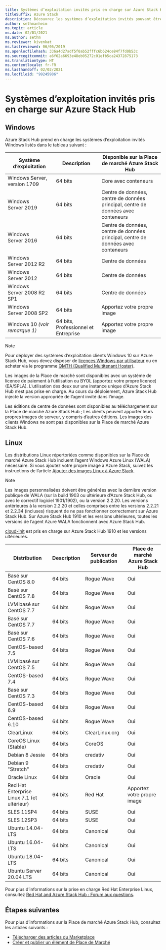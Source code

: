 ```yaml
---
title: Systèmes d’exploitation invités pris en charge sur Azure Stack Hub
titleSuffix: Azure Stack
description: Découvrez les systèmes d’exploitation invités pouvant être utilisés sur Azure Stack Hub.
author: sethmanheim
ms.topic: article
ms.date: 02/01/2021
ms.author: sethm
ms.reviewer: kivenkat
ms.lastreviewed: 06/06/2019
ms.openlocfilehash: 336a4d27adf5f0ab52fffc6b624ce84f7fd0b53c
ms.sourcegitcommit: a6f62a6693e48eb05272c01efb5ca24372875173
ms.translationtype: HT
ms.contentlocale: fr-FR
ms.lasthandoff: 02/02/2021
ms.locfileid: "99245906"
---
```

# <a name="guest-operating-systems-supported-on-azure-stack-hub"></a>Systèmes d’exploitation invités pris en charge sur Azure Stack Hub

## <a name="windows"></a>Windows

Azure Stack Hub prend en charge les systèmes d’exploitation invités Windows listés dans le tableau suivant :

| Système d’exploitation | Description | Disponible sur la Place de marché Azure Stack Hub |
| --- | --- | --- |
| Windows Server, version 1709 | 64 bits | Core avec conteneurs |
| Windows Server 2019 | 64 bits |  Centre de données, centre de données principal, centre de données avec conteneurs |
| Windows Server 2016 | 64 bits |  Centre de données, centre de données principal, centre de données avec conteneurs |
| Windows Server 2012 R2 | 64 bits |  Centre de données |
| Windows Server 2012 | 64 bits |  Centre de données |
| Windows Server 2008 R2 SP1 | 64 bits |  Centre de données |
| Windows Server 2008 SP2 | 64 bits |  Apportez votre propre image |
| Windows 10 *(voir remarque 1)* | 64 bits, Professionnel et Entreprise | Apportez votre propre image |

> [!NOTE]
> Pour déployer des systèmes d’exploitation clients Windows 10 sur Azure Stack Hub, vous devez disposer de [licences Windows par utilisateur](https://www.microsoft.com/licensing/product-licensing/windows10.aspx) ou en acheter via le programme [QMTH (Qualified Multitenant Hoster)](https://www.microsoft.com/en-us/CloudandHosting/licensing_sca.aspx).

Les images de la Place de marché sont disponibles avec un système de licence de paiement à l’utilisation ou BYOL (apportez votre propre licence) (EA/SPLA). L’utilisation des deux sur une instance unique d'Azure Stack Hub n’est pas prise en charge. Au cours du déploiement, Azure Stack Hub injecte la version appropriée de l’agent invité dans l’image.

Les éditions de centre de données sont disponibles au téléchargement sur la Place de marché Azure Stack Hub ; Les clients peuvent apporter leurs propres images de serveur, y compris d’autres éditions. Les images des clients Windows ne sont pas disponibles sur la Place de marché Azure Stack Hub.

## <a name="linux"></a>Linux

Les distributions Linux répertoriées comme disponibles sur la Place de marché Azure Stack Hub incluent l’agent Windows Azure Linux (WALA) nécessaire. Si vous ajoutez votre propre image à Azure Stack, suivez les instructions de l’article [Ajouter des images Linux à Azure Stack](azure-stack-linux.md).

> [!NOTE]
> Les images personnalisées doivent être générées avec la dernière version publique de WALA (sur la build 1903 ou ultérieure d’Azure Stack Hub, ou avec le correctif logiciel 1901/1902), ou la version 2.2.20. Les versions antérieures à la version 2.2.20 et celles comprises entre les versions 2.2.21 et 2.2.34 (incluses) risquent de ne pas fonctionner correctement sur Azure Stack Hub. Sur Azure Stack Hub 1910 et les versions ultérieures, toutes les versions de l’agent Azure WALA fonctionnent avec Azure Stack Hub.
>
> [cloud-init](https://cloud-init.io/) est pris en charge sur Azure Stack Hub 1910 et les versions ultérieures.

| Distribution | Description | Serveur de publication | Place de marché Azure Stack Hub |
| --- | --- | --- | --- |
| Basé sur CentOS 8.0 | 64 bits | Rogue Wave | Oui |
| Basé sur CentOS 7.8 | 64 bits | Rogue Wave | Oui |
| LVM basé sur CentOS 7.7 | 64 bits | Rogue Wave | Oui |
| Basé sur CentOS 7.7 | 64 bits | Rogue Wave | Oui |
| Basé sur CentOS 7.6 | 64 bits | Rogue Wave | Oui |
| CentOS-based 7.5 | 64 bits | Rogue Wave | Oui |
| LVM basé sur CentOS 7.5 | 64 bits | Rogue Wave | Oui |
| CentOS-based 7.4 | 64 bits | Rogue Wave | Oui |
| Basé sur CentOS 7.3 | 64 bits | Rogue Wave | Oui |
| CentOS-based 6.9 | 64 bits | Rogue Wave | Oui |
| CentOS-based 6.10 | 64 bits | Rogue Wave | Oui |
| ClearLinux | 64 bits | ClearLinux.org | Oui |
| CoreOS Linux (Stable) |  64 bits | CoreOS | Oui |
| Debian 8 Jessie | 64 bits | credativ |  Oui |
| Debian 9 "Stretch" | 64 bits | credativ | Oui |
| Oracle Linux | 64 bits | Oracle | Oui |
| Red Hat Enterprise Linux 7.1 (et ultérieur) | 64 bits | Red Hat | Apportez votre propre image |
| SLES 11SP4 | 64 bits | SUSE | Oui |
| SLES 12SP3 | 64 bits | SUSE | Oui |
| Ubuntu 14.04-LTS | 64 bits | Canonical | Oui |
| Ubuntu 16.04-LTS | 64 bits | Canonical | Oui |
| Ubuntu 18.04-LTS | 64 bits | Canonical | Oui |
| Ubuntu Server 20.04 LTS | 64 bits | Canonical | Oui |

Pour plus d’informations sur la prise en charge Red Hat Enterprise Linux, consultez [Red Hat and Azure Stack Hub : Forum aux questions](https://access.redhat.com/articles/3413531).

## <a name="next-steps"></a>Étapes suivantes

Pour plus d’informations sur la Place de marché Azure Stack Hub, consultez les articles suivants :

- [Télécharger des articles du Marketplace](azure-stack-download-azure-marketplace-item.md)  
- [Créer et publier un élément de Place de Marché](azure-stack-create-and-publish-marketplace-item.md)
